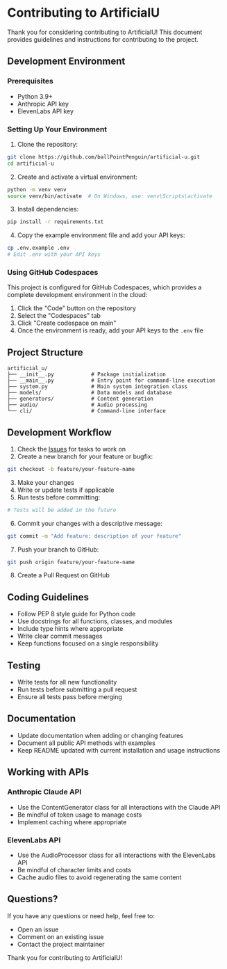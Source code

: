 # Contributing to ArtificialU

Thank you for considering contributing to ArtificialU! This document provides guidelines and instructions for contributing to the project.

## Development Environment

### Prerequisites

- Python 3.9+
- Anthropic API key
- ElevenLabs API key

### Setting Up Your Environment

1. Clone the repository:
```bash
git clone https://github.com/ballPointPenguin/artificial-u.git
cd artificial-u
```

2. Create and activate a virtual environment:
```bash
python -m venv venv
source venv/bin/activate  # On Windows, use: venv\Scripts\activate
```

3. Install dependencies:
```bash
pip install -r requirements.txt
```

4. Copy the example environment file and add your API keys:
```bash
cp .env.example .env
# Edit .env with your API keys
```

### Using GitHub Codespaces

This project is configured for GitHub Codespaces, which provides a complete development environment in the cloud:

1. Click the "Code" button on the repository
2. Select the "Codespaces" tab
3. Click "Create codespace on main"
4. Once the environment is ready, add your API keys to the `.env` file

## Project Structure

```
artificial_u/
├── __init__.py            # Package initialization
├── __main__.py            # Entry point for command-line execution
├── system.py              # Main system integration class
├── models/                # Data models and database
├── generators/            # Content generation
├── audio/                 # Audio processing
└── cli/                   # Command-line interface
```

## Development Workflow

1. Check the [Issues](https://github.com/ballPointPenguin/artificial-u/issues) for tasks to work on
2. Create a new branch for your feature or bugfix:
```bash
git checkout -b feature/your-feature-name
```

3. Make your changes
4. Write or update tests if applicable
5. Run tests before committing:
```bash
# Tests will be added in the future
```

6. Commit your changes with a descriptive message:
```bash
git commit -m "Add feature: description of your feature"
```

7. Push your branch to GitHub:
```bash
git push origin feature/your-feature-name
```

8. Create a Pull Request on GitHub

## Coding Guidelines

- Follow PEP 8 style guide for Python code
- Use docstrings for all functions, classes, and modules
- Include type hints where appropriate
- Write clear commit messages
- Keep functions focused on a single responsibility

## Testing

- Write tests for all new functionality
- Run tests before submitting a pull request
- Ensure all tests pass before merging

## Documentation

- Update documentation when adding or changing features
- Document all public API methods with examples
- Keep README updated with current installation and usage instructions

## Working with APIs

### Anthropic Claude API

- Use the ContentGenerator class for all interactions with the Claude API
- Be mindful of token usage to manage costs
- Implement caching where appropriate

### ElevenLabs API

- Use the AudioProcessor class for all interactions with the ElevenLabs API
- Be mindful of character limits and costs
- Cache audio files to avoid regenerating the same content

## Questions?

If you have any questions or need help, feel free to:
- Open an issue
- Comment on an existing issue
- Contact the project maintainer

Thank you for contributing to ArtificialU!

